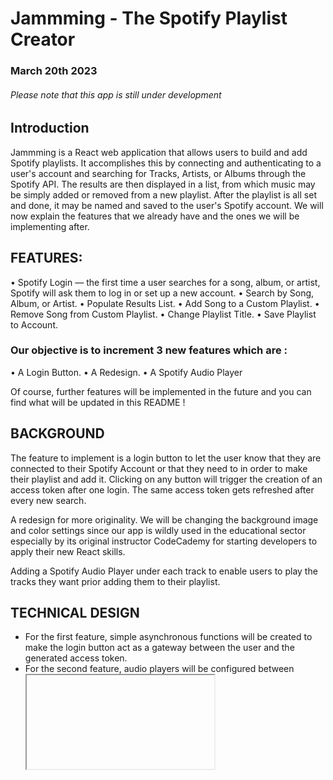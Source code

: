 # Jammming - The Spotify Playlist Creator
### March 20th 2023
###### Please note that this app is still under development

## Introduction
Jammming is a React web application that allows users to build and add Spotify playlists. It accomplishes this by connecting and authenticating to a user's account and searching for Tracks, Artists, or Albums through the Spotify API. The results are then displayed in a list, from which music may be simply added or removed from a new playlist. After the playlist is all set and done, it may be named and saved to the user's Spotify account.
We will now explain the features that we already have and the ones we will be implementing after.

## FEATURES:
•	Spotify Login — the first time a user searches for a song, album, or artist, Spotify will ask them to log in or set up a new account.
•	Search by Song, Album, or Artist.
•	Populate Results List.
•	Add Song to a Custom Playlist.
•	Remove Song from Custom Playlist.
•	Change Playlist Title.
•	Save Playlist to Account.

### Our objective is to increment 3 new features which are : 
•	A Login Button.
•	A Redesign.
•	A Spotify Audio Player

Of course, further features will be implemented in the future and you can find what will be updated in this README !

## BACKGROUND 

The feature to implement is a login button to let the user know that they are connected to their Spotify Account or that they need to in order to make their playlist and add it. Clicking on any button will trigger the creation of an access token after one login. The same access token gets refreshed after every new search.

A redesign for more originality. We will be changing the background image and color settings since our app is wildly used in the educational sector especially by its original instructor CodeCademy for starting developers to apply their new React skills.

Adding a Spotify Audio Player under each track to enable users to play the tracks they want prior adding them to their playlist. 

## TECHNICAL DESIGN
* For the first feature, simple asynchronous functions will be created to make the login button act as a gateway between the user and the generated access token.
* For the second feature, audio players will be configured between **<iframe>** tags since using the spotify player would wllow us to have a better design than using a self made one and a waste of precious time.
* For front-end changes, we chose to go Green like the spotify logo and give the website a little darker background for more contrast. 

This project was bootstrapped with [Create React App](https://github.com/facebook/create-react-app) and a part of the CodeCademy FullStack Engineering Carreer path Certification.

<p align="center">
<strong>
Quick Preview
<strong>
</p>
  

https://user-images.githubusercontent.com/99802472/226460646-cbb815fd-759c-47d9-9115-1113e59b8e5a.mp4


  
## Technologies

* React Front-End library
* API
* CSS
* JavaScript

## Instructions

Before you start running the App, you need to register your application using the [Spotify Application Registration Flow](https://developer.spotify.com/dashboard/).

Give your application a relevant name and description. Also, add the following Redirect URI in your spotify : http://localhost:3000/

After creating your app on spotify the top of Spotify.js :
* Set the client ID variable to the value provided on your application page.
* Set the redirect URI to "http://localhost:3000/".

<p align="center">
<strong>
All data in the video below have already been deleted for security purposes
<strong>
</p>

https://user-images.githubusercontent.com/99802472/226210440-865e1343-e606-4e46-9943-f82f1a32bbe3.mp4


You can run the app throught pwsh or cmd by doing the following :

**Don't forget to put the App's directory after "cd"!**

```
cd APP_DIRECTORY
npm start 
```
You can write copy/paste that code in a text file and save it with a .bat extention so you wont have to write the same thing everytime
For more information check below

## Available Scripts

```npm start```

Runs the app in the development mode.\
Open [http://localhost:3000](http://localhost:3000) to view it in your browser.

The page will reload when you make changes.\
You may also see any lint errors in the console.

```npm test```

Launches the test runner in the interactive watch mode.\
See the section about [running tests](https://facebook.github.io/create-react-app/docs/running-tests) for more information.

```npm run build```

Builds the app for production to the `build` folder.\
It correctly bundles React in production mode and optimizes the build for the best performance.

The build is minified and the filenames include the hashes.\
Your app is ready to be deployed!

See the section about [deployment](https://facebook.github.io/create-react-app/docs/deployment) for more information.

```npm run eject```

**Note: this is a one-way operation. Once you `eject`, you can't go back!**

If you aren't satisfied with the build tool and configuration choices, you can `eject` at any time. This command will remove the single build dependency from your project.

Instead, it will copy all the configuration files and the transitive dependencies (webpack, Babel, ESLint, etc) right into your project so you have full control over them. All of the commands except `eject` will still work, but they will point to the copied scripts so you can tweak them. At this point you're on your own.

You don't have to ever use `eject`. The curated feature set is suitable for small and middle deployments, and you shouldn't feel obligated to use this feature. However we understand that this tool wouldn't be useful if you couldn't customize it when you are ready for it.
